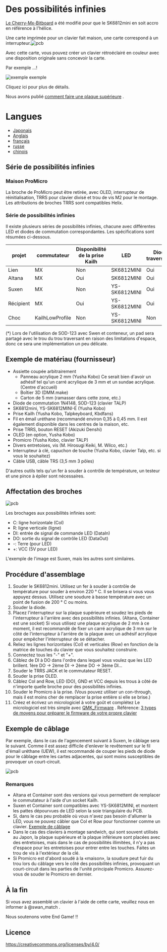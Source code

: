# Des possibilités infinies

[Le Cherry-Mx-Bitboard](https://github.com/ogatatsu/Cherry-Mx-Bitboard) a été modifié pour que le SK6812mini en soit accro en référence à l'hélice.

Une carte imprimée pour un clavier fait maison, une carte correspond à un interrupteur.![pcb](./images/pcbs.jpg)

Avec cette carte, vous pouvez créer un clavier rétroéclairé en couleur avec une disposition originale sans concevoir la carte.

Par exemple ...!

![exemple exemple](https://cdn-ak.f.st-hatena.com/images/fotolife/s/swan_match/20180915/20180915184339.jpg)

Cliquez ici pour plus de détails.

Nous avons publié [comment faire une plaque supérieure](https://swanmatch.github.io/topplate_tips) .

# Langues

- [Japonais](./readme.md)
- [Anglais](./readme_en.md)
- [français](./readme_fr.md)
- [russe](./readme_ru.md)
- [chinois](./readme_zh.md)

## Série de possibilités infinies

### Maison ProMicro

La broche de ProMicro peut être retirée, avec OLED, interrupteur de réinitialisation, TRRS pour clavier divisé et trou de vis M2 pour le montage.
 Les attributions de broches TRRS sont compatibles Helix.

### Série de possibilités infinies

Il existe plusieurs séries de possibilités infinies, chacune avec différentes LED et diodes de commutation correspondantes.
 Les spécifications sont résumées ci-dessous.

projet | commutateur | Disponibilité de la prise Kailh | LED | Diode traversante | SOD-123
--- | --- | --- | --- | --- | ---
Lien | MX | Non | SK6812MINI | Oui | Non
Altana | MX | Oui | SK6812MINI | Oui | Non
Suxen | MX | Non | YS-SK6812MINI | Oui | Oui (*)
Récipient | MX | Oui | YS-SK6812MINI | Oui | Oui (*)
Choc | KailhLowProfile | Non | YS-SK6812MINI | Non | Oui

(*) Lors de l'utilisation de SOD-123 avec Swen et conteneur, un pad sera partagé avec le trou du trou traversant en raison des limitations d'espace, donc ce sera une implémentation un peu délicate.

## Exemple de matériau (fournisseur)

- Assiette coupée arbitrairement
    - Panneau acrylique 2 mm (Yusha Kobo)
         Ce serait bien d'avoir un adhésif tel qu'un carré acrylique de 3 mm et un sundae acrylique. (Centre d'accueil)
    - Boîtier 3D (DMM.make)
    - Carton de 5 mm (ramasser dans cette zone, etc.)
- Diode de commutation 1N4148, SOD-123 (clavier TALP)
- SK6812mini, YS-SK6812MINI-E (Yusha Kobo)
- Prise Kailh (Yusha Kobo, Talpkeyboard, Kbdfans)
- Fil en émail uréthane (recommandé environ 0,35 à 0,45 mm. Il est également disponible dans les centres de la maison, etc.
- Prise TRRS, bouton RESET (Akizuki Denshi)
- OLED (en option, Yusha Kobo)
- Promicro (Yusha Kobo, clavier TALP)
- Divers entretoises, vis (M. Hirosugi Keiki, M. Wilco, etc.)
- Interrupteur à clé, capuchon de touche (Yusha Kobo, clavier Talp, etc. si vous le souhaitez)
- Câble USB, câble TRS (3,5 mm 3 pôles)

D'autres outils tels qu'un fer à souder à contrôle de température, un testeur et une pince à épiler sont nécessaires.

## Affectation des broches

![pcb](./images/PCB.png)

Les brochages aux possibilités infinies sont:

- C: ligne horizontale (Col)
- R: ligne verticale (ligne)
- DI: entrée de signal de commande LED (DataIn)
- DO: sortie du signal de contrôle LED (DataOut)
- -: Terre (pour LED)
- +: VCC (5V pour LED)

L'exemple de l'image est Suxen, mais les autres sont similaires.

## Procédure d'assemblage

1. Souder le SK6812mini.
     Utilisez un fer à souder à contrôle de température pour souder à environ 220 ° C.
     Il se brisera si vous vous appuyez dessus.
     Utilisez une soudure à basse température avec un point de fusion de 200 ° C ou moins.
2. Souder la diode.
3. Placez l'interrupteur sur la plaque supérieure et soudez les pieds de l'interrupteur à l'arrière avec des possibilités infinies. (Altana, Container est une socket)
     Si vous utilisez une plaque acrylique de 2 mm à ce moment, il est recommandé de fixer un carré acrylique de 3 mm sur le côté de l'interrupteur à l'arrière de la plaque avec un adhésif acrylique pour empêcher l'interrupteur de se détacher.
4. Reliez les lignes horizontales (Col) et verticales (Row) en fonction de la matrice de touches du clavier que vous souhaitez construire.
5. Connectez tous les "-" et "+".
6. Câblez de DI à DO dans l'ordre dans lequel vous voulez que les LED brillent. 1ère DO → 2ème DI → 2ème DO → 3ème DI…
7. Souder le TRRS JACK et le commutateur RESET.
8. Souder la prise OLED.
9. Câblez Col and Row, LED (DO), GND et VCC depuis les trous à côté de n'importe quelle broche pour des possibilités infinies.
10. Souder le Promicro à la prise.
     (Vous pouvez utiliser un con-through, mais il est moins cher de remplacer la prise entière si elle se brise.)
11. Créez et écrivez un micrologiciel à votre goût et complétez
     Le micrologiciel est très simple avec [QMK_Firmware](https://github.com/qmk/qmk_firmware) .
     Référence: [3 types de moyens pour préparer le firmware de votre propre clavier](https://skyhigh-works.hatenablog.com/entry/2018/10/09/120909)

## Exemple de câblage

Par exemple, dans le cas de l'agencement suivant à Suxen, le câblage sera le suivant.
 Comme il est assez difficile d'enlever le revêtement sur le fil d'émail uréthane (UEW), il est recommandé de couper les pieds de diode pour le câblage entre les cartes adjacentes, qui sont moins susceptibles de provoquer un court-circuit.

![pcb](./images/Wired2.png)

### Remarques

- Altana et Container sont des versions qui vous permettent de remplacer le commutateur à l'aide d'un socket Kailh.
- Suxen et Container sont compatibles avec YS-SK6812MINI, et montent les pattes dépourvues de LED selon la soie triangulaire du PCB.
- Si, dans le cas peu probable où vous n'avez pas besoin d'allumer la LED, vous ne pouvez câbler que Col et Row pour fonctionner comme un clavier. [Exemple de câblage](./images/Wired.png)
- Dans le cas des claviers à montage sandwich, qui sont souvent utilisés au Japon, la plaque supérieure et la plaque inférieure sont placées avec des entretoises, mais dans le cas de possibilités illimitées, il n'y a pas d'espace pour les entretoises pour entrer entre les touches. Faites un trou de vis à l'extérieur de la clé.
- Si Promicro est d'abord soudé à la «maison», la soudure peut fuir du trou lors du câblage vers le côté des possibilités infinies, provoquant un court-circuit dans les parties de l'unité principale Promicro.
     Assurez-vous de souder le Promicro en dernier.

## À la fin

Si vous avez assemblé un clavier à l'aide de cette carte, veuillez nous en informer à @swan_match .

Nous soutenons votre End Game! !!

## Licence

https://creativecommons.org/licenses/by/4.0/
